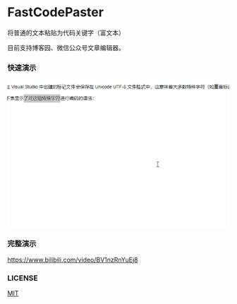 # FastCodePaster
将普通的文本粘贴为代码关键字（富文本）

目前支持博客园、微信公众号文章编辑器。

### 快速演示
<p align="center">
<img src="doc/demo.gif">
</p>

### 完整演示
https://www.bilibili.com/video/BV1nzRnYuEj8

### LICENSE
[MIT](LICENSE)
